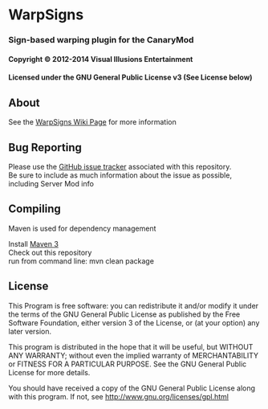 ﻿# WarpSigns #
### Sign-based warping plugin for the CanaryMod ###
#### Copyright &copy; 2012-2014 Visual Illusions Entertainment ####
#### Licensed under the GNU General Public License v3 (See License below) ####

## About ##
See the [WarpSigns Wiki Page](http://wiki.visualillusionsent.net/view/WarpSigns) for more information

## Bug Reporting ##
Please use the [GitHub issue tracker](https://github.com/Visual-Illusions/WarpSigns/issues) associated with this repository.<br/>
Be sure to include as much information about the issue as possible, including Server Mod info

## Compiling ##

Maven is used for dependency management

Install [Maven 3](http://maven.apache.org/download.html)<br/>
Check out this repository<br/>
run from command line: mvn clean package<br/>

## License ##

This Program is free software: you can redistribute it and/or modify
it under the terms of the GNU General Public License as published by
the Free Software Foundation, either version 3 of the License, or
(at your option) any later version.

This program is distributed in the hope that it will be useful,
but WITHOUT ANY WARRANTY; without even the implied warranty of
MERCHANTABILITY or FITNESS FOR A PARTICULAR PURPOSE.  See the
GNU General Public License for more details.

You should have received a copy of the GNU General Public License
along with this program.  If not, see http://www.gnu.org/licenses/gpl.html

